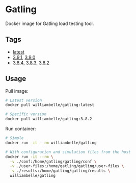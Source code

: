# Gatling

Docker image for Gatling load testing tool.

## Tags

- [latest][latest]
- [3.9.1][3.9.1], [3.9.0][3.9.0]
- [3.8.4][3.8.4], [3.8.3][3.8.3], [3.8.2][3.8.2]

## Usage

Pull image:

```sh
# Latest version
docker pull williambelle/gatling:latest

# Specific version
docker pull williambelle/gatling:3.8.2
```

Run container:

```sh
# Simple
docker run -it --rm williambelle/gatling

# With configuration and simulation files from the host
docker run -it --rm \
  -v ./conf:/home/gatling/gatling/conf \
  -v ./user-files:/home/gatling/gatling/user-files \
  -v ./results:/home/gatling/gatling/results \
  williambelle/gatling
```

[latest]: https://github.com/williambelle/docker-gatling/blob/ac360d0699b23e76d29f16b2ee272b314cd686c9/ubuntu/Dockerfile
[3.9.1]: https://github.com/williambelle/docker-gatling/blob/ac360d0699b23e76d29f16b2ee272b314cd686c9/ubuntu/Dockerfile
[3.9.0]: https://github.com/williambelle/docker-gatling/blob/e2ae01c12895838eed400bdbc06d6f687507dccf/ubuntu/Dockerfile
[3.8.4]: https://github.com/williambelle/docker-gatling/blob/a2a7a2ede2d7c4960d99932a1dd4f97cbb6fc9ef/ubuntu/Dockerfile
[3.8.3]: https://github.com/williambelle/docker-gatling/blob/16109ccdc5bd7341d09c4c85d98a902a22e63766/ubuntu/Dockerfile
[3.8.2]: https://github.com/williambelle/docker-gatling/blob/3e039c7fa611d0c467d065f5ab5f62761d3a0692/ubuntu/Dockerfile

